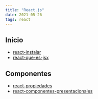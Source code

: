 ```yaml
---
title: "React.js"
date: 2021-05-26
tags: react
---
```


## Inicio
- [react-instalar](react-instalar)
- [react-que-es-jsx](react-que-es-jsx)

## Componentes
- [react-propiedades](react-propiedades)
- [react-componentes-presentacionales](react-componentes-presentacionales)
